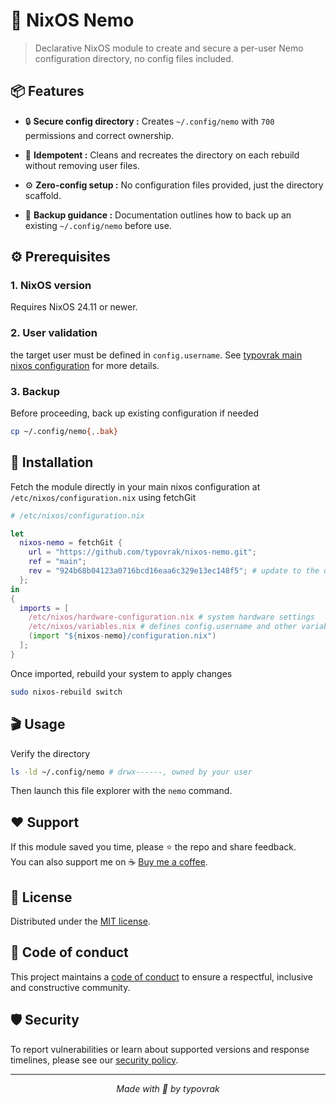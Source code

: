 # 📂 NixOS Nemo

> Declarative NixOS module to create and secure a per-user Nemo configuration directory, no config files included.

## 📦 Features

- 🔒 **Secure config directory :** Creates ```~/.config/nemo``` with ```700``` permissions and correct ownership.

- 🔄 **Idempotent :** Cleans and recreates the directory on each rebuild without removing user files.

- ⚙️ **Zero-config setup :** No configuration files provided, just the directory scaffold.

- 💾 **Backup guidance :** Documentation outlines how to back up an existing ```~/.config/nemo``` before use.

## ⚙️ Prerequisites

### 1. NixOS version
Requires NixOS 24.11 or newer.

### 2. User validation
the target user must be defined in ```config.username```. See [typovrak main nixos configuration](https://github.com/typovrak/nixos) for more details.

### 3. Backup
Before proceeding, back up existing configuration if needed
```bash
cp ~/.config/nemo{,.bak}
```

## 🚀 Installation
Fetch the module directly in your main nixos configuration at ```/etc/nixos/configuration.nix``` using fetchGit
```nix
# /etc/nixos/configuration.nix

let
  nixos-nemo = fetchGit {
    url = "https://github.com/typovrak/nixos-nemo.git";
    ref = "main";
    rev = "924b68b04123a0716bcd16eaa6c329e13ec148f5"; # update to the desired commit
  };
in
{
  imports = [
    /etc/nixos/hardware-configuration.nix # system hardware settings
    /etc/nixos/variables.nix # defines config.username and other variables, see https://github.com/typovrak/nixos for more details
    (import "${nixos-nemo}/configuration.nix")
  ];
}
```

Once imported, rebuild your system to apply changes
```bash
sudo nixos-rebuild switch
```

## 🎬 Usage

Verify the directory
```bash
ls -ld ~/.config/nemo # drwx------, owned by your user
```

Then launch this file explorer with the ```nemo``` command.

## ❤️ Support

If this module saved you time, please ⭐️ the repo and share feedback.  
You can also support me on ☕ [Buy me a coffee](https://www.buymeacoffee.com/typovrak).

## 📝 License

Distributed under the [MIT license](LICENSE.md).

## 📜 Code of conduct

This project maintains a [code of conduct](.github/CODE_OF_CONDUCT.md) to ensure a respectful, inclusive and constructive community.

## 🛡️ Security

To report vulnerabilities or learn about supported versions and response timelines, please see our [security policy](.github/SECURITY.md).

---

<p align="center"><i>Made with 💜 by typovrak</i></p>
